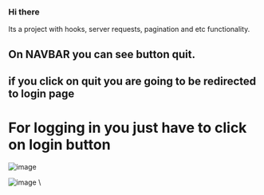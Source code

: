 ### Hi there
Its a project with hooks, server requests, pagination and etc functionality.

## On NAVBAR you can see button quit.
## if you click on quit you are going to be redirected to login page
# For logging in you just have to click on login button
![image](https://user-images.githubusercontent.com/122405130/214604648-a7acbccb-e004-4e76-9f9a-3a80e7c2d10e.png)

![image](https://user-images.githubusercontent.com/122405130/214604498-b99ff5ae-1a39-4be8-89eb-93ad24260b3b.png)
\

